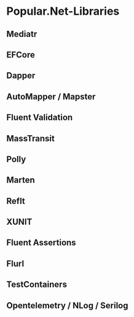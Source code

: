 # Popular.Net-Libraries
## Mediatr
## EFCore
## Dapper
## AutoMapper / Mapster
## Fluent Validation
## MassTransit
## Polly
## Marten
## RefIt
## XUNIT
## Fluent Assertions
## Flurl
## TestContainers
## Opentelemetry / NLog / Serilog
